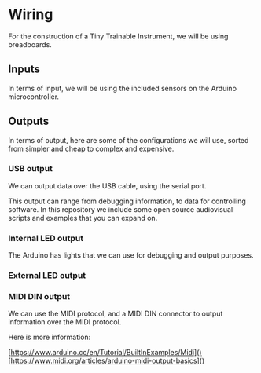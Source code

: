 # Wiring


For the construction of a Tiny Trainable Instrument, we will be using breadboards.

## Inputs

In terms of input, we will be using the included sensors on the Arduino microcontroller.


## Outputs

In terms of output, here are some of the configurations we will use, sorted from simpler and cheap to complex and expensive.

### USB output

We can output data over the USB cable, using the serial port.

This output can range from debugging information, to data for controlling software. In this repository we include some open source audiovisual scripts and examples that you can expand on.

### Internal LED output

The Arduino has lights that we can use for debugging and output purposes.

### External LED output


### MIDI DIN output

We can use the MIDI protocol, and a MIDI DIN connector to output information over the MIDI protocol.

Here is more information:

[https://www.arduino.cc/en/Tutorial/BuiltInExamples/Midi]()
[https://www.midi.org/articles/arduino-midi-output-basics]()

